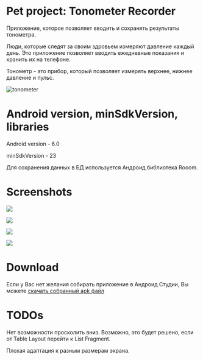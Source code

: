 # Pet project: Tonometer Recorder

Приложение, которое позволяет вводить и сохранять результаты тонометра.

Люди, которые следят за своим здровьем измеряют давление каждый день.
Это приложение позволяет вводить ежедневные показания и хранить их на телефоне.

Тонометр - это прибор, который позволяет измерять верхнее, нижнее давление и пульс.

![tonometer](./screenshots/tonometer.jpg)

# Android version, minSdkVersion, libraries

Android version - 6.0

minSdkVersion - 23

Для сохранения данных в БД используется Андроид библиотека Rooom.

# Screenshots

![](./screenshots/1.jpg)

![](./screenshots/2.jpg)

![](./screenshots/3.jpg)

![](./screenshots/4.jpg)

# Download

Если у Вас нет желания собирать приложение в Андроид Студии, Вы можете [скачать собранный apk файл](https://github.com/user576g/TonometerRecorder/releases/download/0.0.0/app-release.apk)

# TODOs

Нет возможности просколить вниз. Возможно, это будет решено, если от Table Layout перейти к List Fragment.

Плохая адаптация к разным размерам экрана.
